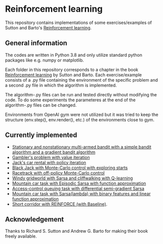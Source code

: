 # Reinforcement learning

This repository contains implementations of some exercises/examples of Sutton and Barto's [Reinforcement learning](http://incompleteideas.net/book/the-book.html).

## General information

The codes are written in Python 3.8 and only utilize standard python packages like e.g. numpy or matplotlib. 

Each folder in this repository corresponds to a chapter in the book [Reinforcement learning](http://incompleteideas.net/book/the-book.html) by Sutton and Barto. Each exercise/example consists of a .py file containing the environment of the specific problem and a second .py file in which the algorithm is implemented. 

The algorithm-.py files can be run and tested directly without modifying the code. To do some experiments the parameteres at the end of the algorithm-.py files can be changed.

Environments from OpenAI gym were not utilized but it was tried to keep the structure (env.step(), env.render(), etc.) of the environments close to gym.

## Currently implemented

* [Stationary and nonstationary multi-armed bandit with a simple bandit algorithm and a gradient bandit algorithm](https://github.com/c-boe/Reinforcement-learning/tree/main/2%20Multi-armed%20bandit)
* [Gambler's problem with value iteration](https://github.com/c-boe/Reinforcement-learning/tree/main/4%20Dynamic%20programming/Jacks%20car%20rental)
* [Jack's car rental with policy iteration](https://github.com/c-boe/Reinforcement-learning/tree/main/4%20Dynamic%20programming/Jacks%20car%20rental)
* [Black Jack with Monte-Carlo control with exploring starts](https://github.com/c-boe/Reinforcement-learning/tree/main/5%20Monte%20Carlo%20methods/Black%20Jack)
* [Racetrack with off-policy Monte-Carlo control](https://github.com/c-boe/Reinforcement-learning/tree/main/5%20Monte%20Carlo%20methods/Racetrack)
* [Windy gridworld with Sarsa and cliffwalking with Q-learning](https://github.com/c-boe/Reinforcement-learning/tree/main/6%20Temporal%20difference%20learning)
* [Mountain car task with Episodic Sarsa with function approximation](https://github.com/c-boe/Reinforcement-learning/tree/main/10%20On-policy%20control%20with%20approximation/Mountain%20Car)
* [Access-control queuing task with differential semi-gradient Sarsa](https://github.com/c-boe/Reinforcement-learning/tree/main/10%20On-policy%20control%20with%20approximation/Access%20control)
* [Mountain car task with Sarsa(lambda) with binary features and linear function approximation](https://github.com/c-boe/Reinforcement-learning/tree/main/12%20Eligibility%20Traces/Mountain%20Car)
* [Short corridor with REINFORCE (with Baseline)](https://github.com/c-boe/Reinforcement-learning/blob/main/13%20Policy%20Gradient%20Methods/Short%20Corridor).

## Acknowledgement

Thanks to Richard S. Sutton and Andrew G. Barto for making their book freely available.